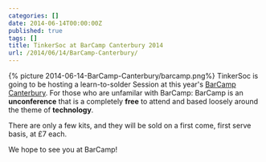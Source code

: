 ```yaml
---
categories: []
date: 2014-06-14T00:00:00Z
published: true
tags: []
title: TinkerSoc at BarCamp Canterbury 2014
url: /2014/06/14/BarCamp-Canterbury/
---
```


{% picture 2014-06-14-BarCamp-Canterbury/barcamp.png%}
TinkerSoc is going to be hosting a learn-to-solder Session at this
year's [BarCamp Canterbury](http://barcampcanterbury.com/). For those
who are unfamilar with BarCamp: BarCamp is an **unconference** that is
a completely **free** to attend and based loosely around the theme of
**technology**.

There are only a few kits, and they will be sold on a first come,
first serve basis, at £7 each.

We hope to see you at BarCamp!



